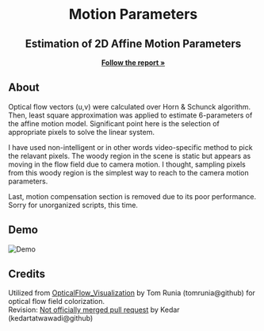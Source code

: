 <br />
<p align="center">
  <h1 align="center">Motion Parameters</h1>
  
  <h2 align="center">Estimation of 2D Affine Motion Parameters</h2>

  <p align="center"><a href="https://001honi.github.io/repos/video-processing/affine-motion/report.html"><strong>Follow the report »</strong></a>
  </p>
</p>

## About

Optical flow vectors (u,v) were calculated over Horn & Schunck algorithm. Then, least square approximation was applied to estimate 6-parameters of the affine motion model. Significant point here is the selection of appropriate pixels to solve the linear system.

I have used non-intelligent or in other words video-specific method to pick the relavant pixels. The woody region in the scene is static but appears as moving in the flow field due to camera motion. I thought, sampling pixels from this woody region is the simplest way to reach to the camera motion parameters.

Last, motion compensation section is removed due to its poor performance. Sorry for unorganized scripts, this time.

## Demo

![Demo](videos/demo.gif)

## Credits

Utilized from [OpticalFlow_Visualization](https://github.com/tomrunia/OpticalFlow_Visualization) by Tom Runia (tomrunia@github) for optical flow field colorization. <br>
Revision: [Not officially merged pull request](https://github.com/tomrunia/OpticalFlow_Visualization/pull/7) by Kedar (kedartatwawadi@github)

